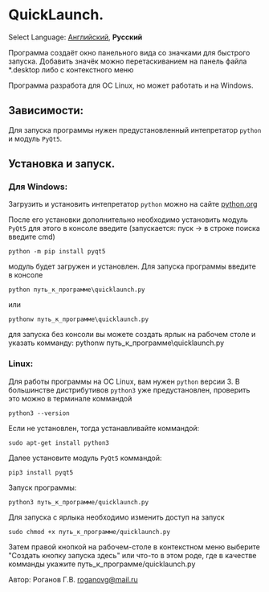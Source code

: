 # QuickLaunch.

Select Language: [Английский](https://github.com/GennadiyVick/QuickLaunch/README.md), **Русский**

Программа создаёт окно панельного вида со значками для быстрого запуска. Добавить значёк можно перетаскиванием на панель файла *.desktop либо с контекстного меню


Программа разработа для ОС Linux, но может работать и на Windows.

## Зависимости:
Для запуска программы нужен предустановленный интепретатор `python` и модуль `PyQt5`.


## Установка и запуск.


### Для Windows: 
Загрузить и установить интепретатор `python` можно на сайте [python.org](https://www.python.org/downloads/)

После его установки дополнительно необходимо установить модуль `PyQt5`
для этого в консоле введите (запускается: пуск -> в строке поиска введите cmd)
```console
python -m pip install pyqt5
```

модуль будет загружен и установлен.
Для запуска программы введите в консоле
```console
python путь_к_программе\quicklaunch.py
```
или
```console
pythonw путь_к_программе\quicklaunch.py
```
для запуска без консоли вы можете создать ярлык на рабочем столе и указать комманду: pythonw путь_к_программе\quicklaunch.py

### Linux: 
Для работы программы на ОС Linux, вам нужен `python` версии 3.
В большинстве дистрибутивов `python3` уже предустановлен, проверить это можно в терминале коммандой
```console
python3 --version
```
Если не установлен, тогда устанавливайте коммандой:
```console
sudo apt-get install python3
```
Далее установите модуль `PyQt5` коммандой:
```console
pip3 install pyqt5
```
Запуск программы:
```console
python3 путь_к_программе/quicklaunch.py
```
Для запуска с ярлыка необходимо изменить доступ на запуск
```console
sudo chmod +x путь_к_программе/quicklaunch.py
```
Затем правой кнопкой на рабочем-столе в контекстном меню выберите "Создать кнопку запуска здесь" или что-то в этом роде, где в качестве комманды укажите путь_к_программе/quicklaunch.py

Автор: Роганов Г.В. roganovg@mail.ru



